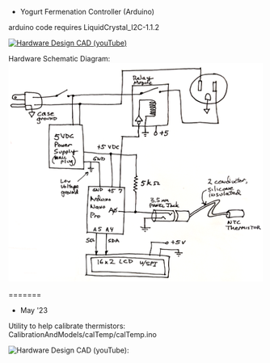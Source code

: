 * Yogurt Fermenation Controller (Arduino)

arduino code requires LiquidCrystal_I2C-1.1.2


[![Hardware Design CAD (youTube)](https://img.youtube.com/vi/vZsNuJUdTFA/0.jpg)](https://www.youtube.com/watch?v=vZsNuJUdTFA "CAD of Yogurt Controller Hardware")


Hardware Schematic Diagram:  ![Wiring Schematic Diagram](Hardware/yogurtControllerSchematic2023.png?raw=true)

=======

* May '23

Utility
to help calibrate thermistors: CalibrationAndModels/calTemp/calTemp.ino


![Hardware Design CAD (youTube):](https://youtu.be/vZsNuJUdTFA)
